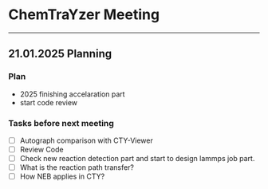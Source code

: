 # ChemTraYzer Meeting

----------------------------------
## 21.01.2025 Planning
### Plan
- 2025 finishing accelaration part
- start code review

### Tasks before next meeting
- [ ] Autograph comparison with CTY-Viewer
- [ ] Review Code
- [ ] Check new reaction detection part and start to design lammps job part.
- [ ] What is the reaction path transfer?
- [ ] How NEB applies in CTY?
